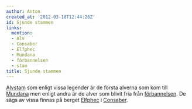 ```yaml
---
author: Anton
created_at: '2012-03-18T12:44:26Z'
id: Sjunde stammen
links:
  mention:
  - Alv
  - Consaber
  - Elfphec
  - Mundana
  - förbannelsen
  - stam
title: Sjunde stammen
---
```


[Alv][][stam] som enligt vissa legender är de första alverna som kom till [Mundana] men enligt andra
är de alver som blivit fria från [förbannelsen]. De sägs av vissa finnas på berget [Elfphec] i
[Consaber].

  [Alv]: Alv
  [stam]: stam
  [Mundana]: Mundana
  [förbannelsen]: förbannelsen
  [Elfphec]: Elfphec
  [Consaber]: Consaber
